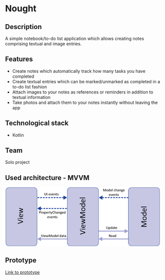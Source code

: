 # Nought

## Description

A simple notebook/to-do list application which allows creating notes comprising textual and image entries.

## Features

* Create notes which automatically track how many tasks you have completed
* Create textual entries which can be marked/unmarked as completed in a to-do list fashion
* Attach images to your notes as references or reminders in addition to textual information
* Take photos and attach them to your notes instantly without leaving the app

## Technological stack

* Kotlin

## Team

Solo project

## Used architecture - MVVM

![MVVM architecture](https://github.com/FArekkusu/Nought/blob/master/images/MVVM%20architecture.png)

## Prototype

[Link to prototype](https://github.com/FArekkusu/Nought/blob/master/Nought%20prototype.pdf)
